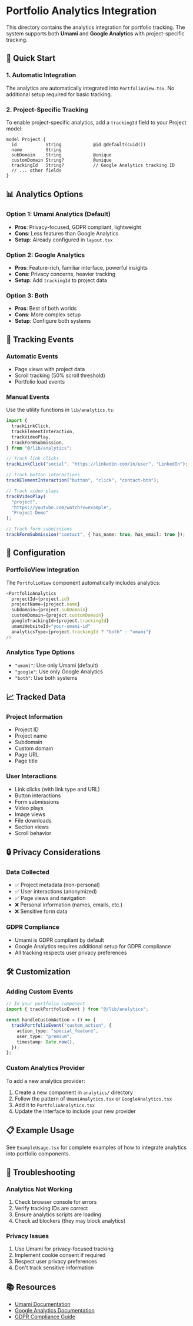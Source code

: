 # Portfolio Analytics Integration

This directory contains the analytics integration for portfolio tracking. The system supports both **Umami** and **Google Analytics** with project-specific tracking.

## 🚀 Quick Start

### 1. Automatic Integration

The analytics are automatically integrated into `PortfolioView.tsx`. No additional setup required for basic tracking.

### 2. Project-Specific Tracking

To enable project-specific analytics, add a `trackingId` field to your Project model:

```prisma
model Project {
  id           String            @id @default(cuid())
  name         String
  subDomain    String            @unique
  customDomain String?           @unique
  trackingId   String?           // Google Analytics tracking ID
  // ... other fields
}
```

## 📊 Analytics Options

### Option 1: Umami Analytics (Default)

- **Pros**: Privacy-focused, GDPR compliant, lightweight
- **Cons**: Less features than Google Analytics
- **Setup**: Already configured in `layout.tsx`

### Option 2: Google Analytics

- **Pros**: Feature-rich, familiar interface, powerful insights
- **Cons**: Privacy concerns, heavier tracking
- **Setup**: Add `trackingId` to project data

### Option 3: Both

- **Pros**: Best of both worlds
- **Cons**: More complex setup
- **Setup**: Configure both systems

## 🎯 Tracking Events

### Automatic Events

- Page views with project data
- Scroll tracking (50% scroll threshold)
- Portfolio load events

### Manual Events

Use the utility functions in `lib/analytics.ts`:

```typescript
import {
  trackLinkClick,
  trackElementInteraction,
  trackVideoPlay,
  trackFormSubmission,
} from "@/lib/analytics";

// Track link clicks
trackLinkClick("social", "https://linkedin.com/in/user", "LinkedIn");

// Track button interactions
trackElementInteraction("button", "click", "contact-btn");

// Track video plays
trackVideoPlay(
  "project",
  "https://youtube.com/watch?v=example",
  "Project Demo"
);

// Track form submissions
trackFormSubmission("contact", { has_name: true, has_email: true });
```

## 🔧 Configuration

### PortfolioView Integration

The `PortfolioView` component automatically includes analytics:

```typescript
<PortfolioAnalytics
  projectId={project.id}
  projectName={project.name}
  subdomain={project.subDomain}
  customDomain={project.customDomain}
  googleTrackingId={project.trackingId}
  umamiWebsiteId="your-umami-id"
  analyticsType={project.trackingId ? "both" : "umami"}
/>
```

### Analytics Type Options

- `"umami"`: Use only Umami (default)
- `"google"`: Use only Google Analytics
- `"both"`: Use both systems

## 📈 Tracked Data

### Project Information

- Project ID
- Project name
- Subdomain
- Custom domain
- Page URL
- Page title

### User Interactions

- Link clicks (with link type and URL)
- Button interactions
- Form submissions
- Video plays
- Image views
- File downloads
- Section views
- Scroll behavior

## 🔒 Privacy Considerations

### Data Collected

- ✅ Project metadata (non-personal)
- ✅ User interactions (anonymized)
- ✅ Page views and navigation
- ❌ Personal information (names, emails, etc.)
- ❌ Sensitive form data

### GDPR Compliance

- Umami is GDPR compliant by default
- Google Analytics requires additional setup for GDPR compliance
- All tracking respects user privacy preferences

## 🛠️ Customization

### Adding Custom Events

```typescript
// In your portfolio component
import { trackPortfolioEvent } from "@/lib/analytics";

const handleCustomAction = () => {
  trackPortfolioEvent("custom_action", {
    action_type: "special_feature",
    user_type: "premium",
    timestamp: Date.now(),
  });
};
```

### Custom Analytics Provider

To add a new analytics provider:

1. Create a new component in `analytics/` directory
2. Follow the pattern of `UmamiAnalytics.tsx` or `GoogleAnalytics.tsx`
3. Add it to `PortfolioAnalytics.tsx`
4. Update the interface to include your new provider

## 📋 Example Usage

See `ExampleUsage.tsx` for complete examples of how to integrate analytics into portfolio components.

## 🚨 Troubleshooting

### Analytics Not Working

1. Check browser console for errors
2. Verify tracking IDs are correct
3. Ensure analytics scripts are loading
4. Check ad blockers (they may block analytics)

### Privacy Issues

1. Use Umami for privacy-focused tracking
2. Implement cookie consent if required
3. Respect user privacy preferences
4. Don't track sensitive information

## 📚 Resources

- [Umami Documentation](https://umami.is/docs)
- [Google Analytics Documentation](https://developers.google.com/analytics)
- [GDPR Compliance Guide](https://gdpr.eu/)
